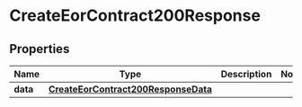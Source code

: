 

# CreateEorContract200Response


## Properties

| Name | Type | Description | Notes |
|------------ | ------------- | ------------- | -------------|
|**data** | [**CreateEorContract200ResponseData**](CreateEorContract200ResponseData.md) |  |  |



